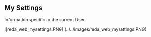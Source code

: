 ## My Settings

Information specific to the current User.

![reda_web_mysettings.PNG] (../../images/reda_web_mysettings.PNG)
